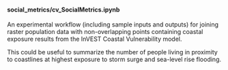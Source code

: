 #### social_metrics/cv_SocialMetrics.ipynb  
An experimental workflow (including sample inputs and outputs) for joining raster population data with non-overlapping points containing coastal exposure results from the InVEST Coastal Vulnerability model.  

This could be useful to summarize the number of people living in proximity to coastlines at highest exposure to storm surge and sea-level rise flooding.
